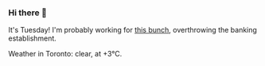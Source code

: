 ### Hi there :wave:

It's Tuesday! I'm probably working for [this bunch](https://github.com/kohofinancial), overthrowing the banking establishment.

Weather in Toronto: clear, at +3°C.
